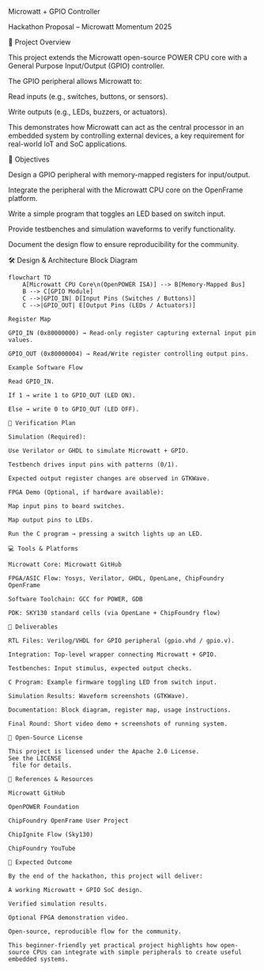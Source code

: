 Microwatt + GPIO Controller

Hackathon Proposal – Microwatt Momentum 2025

📌 Project Overview

This project extends the Microwatt open-source POWER CPU core with a General Purpose Input/Output (GPIO) controller.

The GPIO peripheral allows Microwatt to:

Read inputs (e.g., switches, buttons, or sensors).

Write outputs (e.g., LEDs, buzzers, or actuators).

This demonstrates how Microwatt can act as the central processor in an embedded system by controlling external devices, a key requirement for real-world IoT and SoC applications.

🎯 Objectives

Design a GPIO peripheral with memory-mapped registers for input/output.

Integrate the peripheral with the Microwatt CPU core on the OpenFrame platform.

Write a simple program that toggles an LED based on switch input.

Provide testbenches and simulation waveforms to verify functionality.

Document the design flow to ensure reproducibility for the community.

🛠 Design & Architecture
Block Diagram
```mermaid
flowchart TD
    A[Microwatt CPU Core\n(OpenPOWER ISA)] --> B[Memory-Mapped Bus]
    B --> C[GPIO Module]
    C -->|GPIO_IN| D[Input Pins (Switches / Buttons)]
    C -->|GPIO_OUT| E[Output Pins (LEDs / Actuators)]

Register Map

GPIO_IN (0x80000000) → Read-only register capturing external input pin values.

GPIO_OUT (0x80000004) → Read/Write register controlling output pins.

Example Software Flow

Read GPIO_IN.

If 1 → write 1 to GPIO_OUT (LED ON).

Else → write 0 to GPIO_OUT (LED OFF).

🔬 Verification Plan

Simulation (Required):

Use Verilator or GHDL to simulate Microwatt + GPIO.

Testbench drives input pins with patterns (0/1).

Expected output register changes are observed in GTKWave.

FPGA Demo (Optional, if hardware available):

Map input pins to board switches.

Map output pins to LEDs.

Run the C program → pressing a switch lights up an LED.

💻 Tools & Platforms

Microwatt Core: Microwatt GitHub

FPGA/ASIC Flow: Yosys, Verilator, GHDL, OpenLane, ChipFoundry OpenFrame

Software Toolchain: GCC for POWER, GDB

PDK: SKY130 standard cells (via OpenLane + ChipFoundry flow)

📑 Deliverables

RTL Files: Verilog/VHDL for GPIO peripheral (gpio.vhd / gpio.v).

Integration: Top-level wrapper connecting Microwatt + GPIO.

Testbenches: Input stimulus, expected output checks.

C Program: Example firmware toggling LED from switch input.

Simulation Results: Waveform screenshots (GTKWave).

Documentation: Block diagram, register map, usage instructions.

Final Round: Short video demo + screenshots of running system.

📜 Open-Source License

This project is licensed under the Apache 2.0 License.
See the LICENSE
 file for details.

🔗 References & Resources

Microwatt GitHub

OpenPOWER Foundation

ChipFoundry OpenFrame User Project

ChipIgnite Flow (Sky130)

ChipFoundry YouTube

🚀 Expected Outcome

By the end of the hackathon, this project will deliver:

A working Microwatt + GPIO SoC design.

Verified simulation results.

Optional FPGA demonstration video.

Open-source, reproducible flow for the community.

This beginner-friendly yet practical project highlights how open-source CPUs can integrate with simple peripherals to create useful embedded systems.
